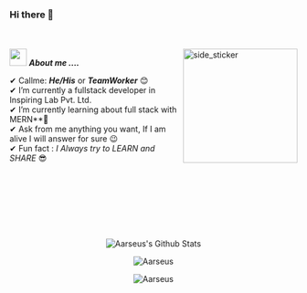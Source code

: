 ### Hi there 👋

<br><br>
<img align="right" width=200px height=200px alt="side_sticker" src="https://media.giphy.com/media/TEnXkcsHrP4YedChhA/giphy.gif" />
<img src="https://media.giphy.com/media/iY8CRBdQXODJSCERIr/giphy.gif" width="30px">&nbsp;***About me ....***

✔ Callme: ***He/His*** or ***TeamWorker*** 😊 <br>
✔ I’m currently a fullstack developer in Inspiring Lab Pvt. Ltd.<br>
✔ I’m currently learning about full stack with MERN**🥰<br>
✔ Ask from me anything you want, If I am alive I will answer for sure 😉<br>
✔ Fun fact : *I Always try to LEARN and SHARE* 😎<br><br><br><br>
<br><br><br><br>

<p align='center'>
  <img align="center" src="https://github-readme-stats.vercel.app/api?username=Aarseus&show_icons=true&title_color=fff&icon_color=79ff97&text_color=efefef&bg_color=24292e" alt="Aarseus's Github Stats">
</p>

<p align='center'>
  <img align="center" src="https://github-readme-stats.vercel.app/api/top-langs?username=Aarseus&show_icons=true&locale=en&layout=compact&theme=chartreuse-dark" alt="Aarseus" />  
</p>      
  
<p align='center'>  
   <img align="center" src="https://github-profile-trophy.vercel.app/?username=Aarseus&theme=juicyfresh&no-bg=true" alt="Aarseus" />  

</p>

